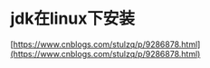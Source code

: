 # jdk在linux下安装

[https://www.cnblogs.com/stulzq/p/9286878.html](https://www.cnblogs.com/stulzq/p/9286878.html)

